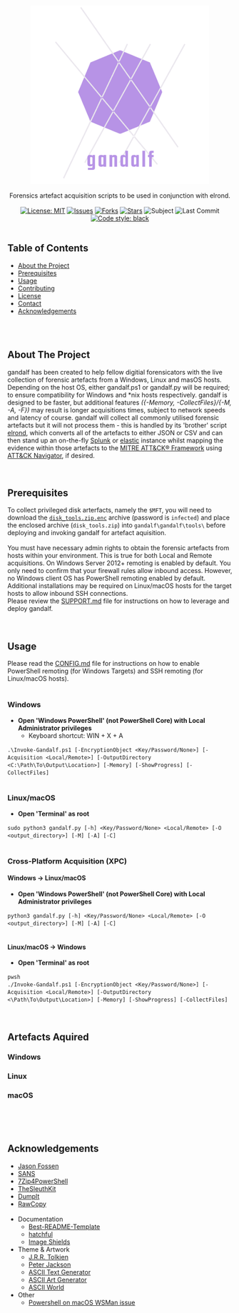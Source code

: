 <p align="center">
  <a href="https://github.com/ezaspy/gandalf">
    <img src="gandalf/images/logo_trans_big.png" alt="Logo" width="400" height="400">
  </a>
  <p align="center">
    Forensics artefact acquisition scripts to be used in conjunction with elrond.
    <br><br>
    <a href="https://mit-license.org"><img src="https://img.shields.io/github/license/ezaspy/gandalf" alt="License: MIT"></a>
    <a href="https://github.com/ezaspy/gandalf/issues"><img src="https://img.shields.io/github/issues/ezaspy/gandalf" alt="Issues"></a>
    <a href="https://github.com/ezaspy/gandalf/network/members"><img src="https://img.shields.io/github/forks/ezaspy/gandalf" alt="Forks"></a>
    <a href="https://github.com/ezaspy/gandalf/stargazers"><img src="https://img.shields.io/github/stars/ezaspy/gandalf" alt="Stars"></a>
    <a><img src="https://img.shields.io/badge/subject-DFIR-red" alt="Subject"></a>
    <a><img src="https://img.shields.io/github/last-commit/ezaspy/gandalf" alt="Last Commit"></a>
    <a href="https://github.com/psf/black"><img alt="Code style: black" src="https://img.shields.io/badge/code%20style-black-000000.svg"></a>
    <br><br>
  </p>
</p>

## Table of Contents

- [About the Project](#about-the-project)
- [Prerequisites](#prerequisites)
- [Usage](#usage)
- [Contributing](#contributing)
- [License](#license)
- [Contact](#contact)
- [Acknowledgements](#acknowledgements)

<br><br>

## About The Project

gandalf has been created to help fellow digitial forensicators with the live collection of forensic artefacts from a Windows, Linux and masOS hosts. Depending on the host OS, either gandalf.ps1 or gandalf.py will be required; to ensure compatibility for Windows and \*nix hosts respectively. gandalf is designed to be faster, but additional features *({-Memory, -CollectFiles}/{-M, -A, -F})* may result is longer acquisitions times, subject to network speeds and latency of course.
gandalf will collect all commonly utilised forensic artefacts but it will not process them - this is handled by its 'brother' script [elrond](https://github.com/ezaspy/elrond), which converts all of the artefacts to either JSON or CSV and can then stand up an on-the-fly [Splunk](https://www.splunk.com/) or [elastic](https://www.elastic.co/) instance whilst mapping the evidence within those artefacts to the [MITRE ATT&CK® Framework](https://attack.mitre.org/) using [ATT&CK Navigator](https://mitre-attack.github.io/attack-navigator/), if desired.
<br><br><br>

## Prerequisites

To collect privileged disk arterfacts, namely the `$MFT`, you will need to download the [`disk_tools.zip.enc`](https://drive.google.com/file/d/1LwmTMcJm8ggIvQnbSLT5-0CRG8NBBBdR/view?usp=share_link) archive (password is `infected`) and place the enclosed archive (`disk_tools.zip`) into `gandalf\gandalf\tools\` before deploying and invoking gandalf for artefact aquisition.<br><br>
You must have necessary admin rights to obtain the forensic artefacts from hosts within your environment. This is true for both Local and Remote acquisitions. On Windows Server 2012+ remoting is enabled by default. You only need to confirm that your firewall rules allow inbound access. However, no Windows client OS has PowerShell remoting enabled by default.<br>
Additional installations may be required on Linux/macOS hosts for the target hosts to allow inbound SSH connections.<br>
Please review the [SUPPORT.md](https://github.com/ezaspy/gandalf/blob/main/gandalf/SUPPORT.md) file for instructions on how to leverage and deploy gandalf.
<br><br><br>

## Usage

Please read the [CONFIG.md](https://github.com/ezaspy/gandalf/blob/main/gandalf/CONFIG.md) file for instructions on how to enable PowerShell remoting (for Windows Targets) and SSH remoting (for Linux/macOS hosts).<br><br>

### Windows

- **Open 'Windows PowerShell' (not PowerShell Core) with Local Administrator privileges**<br>
  - Keyboard shortcut: </kbd>WIN</kbd> + </kbd>X</kbd> + </kbd>A</kbd>

`.\Invoke-Gandalf.ps1 [-EncryptionObject <Key/Password/None>] [-Acquisition <Local/Remote>] [-OutputDirectory <C:\Path\To\Output\Location>] [-Memory] [-ShowProgress] [-CollectFiles]`<br><br>

### Linux/macOS
- **Open 'Terminal' as root**<br>

`sudo python3 gandalf.py [-h] <Key/Password/None> <Local/Remote> [-O <output_directory>] [-M] [-A] [-C]`<br><br>

### Cross-Platform Acquisition (XPC)
#### Windows -> Linux/macOS
- **Open 'Windows PowerShell' (not PowerShell Core) with Local Administrator privileges**<br>

`python3 gandalf.py [-h] <Key/Password/None> <Local/Remote> [-O <output_directory>] [-M] [-A] [-C]`<br><br>

#### Linux/macOS -> Windows
- **Open 'Terminal' as root**<br>

`pwsh`<br>
`./Invoke-Gandalf.ps1 [-EncryptionObject <Key/Password/None>] [-Acquisition <Local/Remote>] [-OutputDirectory <\Path\To\Output\Location>] [-Memory] [-ShowProgress] [-CollectFiles]`
<br><br><br>

## Artefacts Aquired


### Windows


### Linux


### macOS


<br><br><br>

## Acknowledgements

- [Jason Fossen](https://blueteampowershell.com/)<br>
- [SANS](https://www.sans.org)<br>
- [7Zip4PowerShell](https://www.powershellgallery.com/packages/7Zip4Powershell/2.2.0)<br>
- [TheSleuthKit](https://sleuthkit.org/)<br>
- [DumpIt](https://github.com/Crypt2Shell/Comae-Toolkit)<br>
- [RawCopy](https://github.com/jschicht/RawCopy)<br><br>
- Documentation
  - [Best-README-Template](https://github.com/othneildrew/Best-README-Template)
  - [hatchful](https://hatchful.shopify.com)
  - [Image Shields](https://shields.io)
- Theme &amp; Artwork
  - [J.R.R. Tolkien](https://en.wikipedia.org/wiki/J._R._R._Tolkien)
  - [Peter Jackson](https://twitter.com/ReaPeterJackson)
  - [ASCII Text Generator](https://textkool.com/en/ascii-art-generator?hl=default&vl=default&font=Red%20Phoenix&text=Your%20text%20here%20)
  - [ASCII Art Generator](https://www.ascii-art-generator.org)
  - [ASCII World](http://www.asciiworld.com/-Lord-of-the-Rings-.html)
- Other
  - [Powershell on macOS WSMan issue](https://www.oasys.net/fragments/powershell-on-macos-wsman/)

[gandalf-screenshot]: images/screenshot.png
